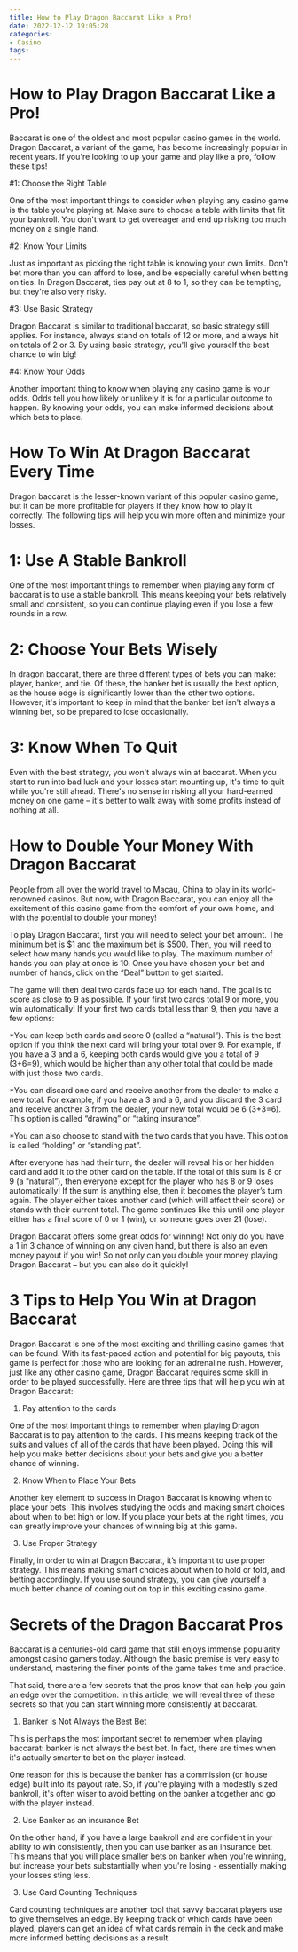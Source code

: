 ```yaml
---
title: How to Play Dragon Baccarat Like a Pro!
date: 2022-12-12 19:05:28
categories:
- Casino
tags:
---
```



#  How to Play Dragon Baccarat Like a Pro!

Baccarat is one of the oldest and most popular casino games in the world. Dragon Baccarat, a variant of the game, has become increasingly popular in recent years. If you're looking to up your game and play like a pro, follow these tips!

#1: Choose the Right Table

One of the most important things to consider when playing any casino game is the table you're playing at. Make sure to choose a table with limits that fit your bankroll. You don't want to get overeager and end up risking too much money on a single hand.

#2: Know Your Limits

Just as important as picking the right table is knowing your own limits. Don't bet more than you can afford to lose, and be especially careful when betting on ties. In Dragon Baccarat, ties pay out at 8 to 1, so they can be tempting, but they're also very risky.

#3: Use Basic Strategy

Dragon Baccarat is similar to traditional baccarat, so basic strategy still applies. For instance, always stand on totals of 12 or more, and always hit on totals of 2 or 3. By using basic strategy, you'll give yourself the best chance to win big!

#4: Know Your Odds

Another important thing to know when playing any casino game is your odds. Odds tell you how likely or unlikely it is for a particular outcome to happen. By knowing your odds, you can make informed decisions about which bets to place.

#  How To Win At Dragon Baccarat Every Time

Dragon baccarat is the lesser-known variant of this popular casino game, but it can be more profitable for players if they know how to play it correctly. The following tips will help you win more often and minimize your losses.

# 1: Use A Stable Bankroll

One of the most important things to remember when playing any form of baccarat is to use a stable bankroll. This means keeping your bets relatively small and consistent, so you can continue playing even if you lose a few rounds in a row.

# 2: Choose Your Bets Wisely

In dragon baccarat, there are three different types of bets you can make: player, banker, and tie. Of these, the banker bet is usually the best option, as the house edge is significantly lower than the other two options. However, it's important to keep in mind that the banker bet isn't always a winning bet, so be prepared to lose occasionally.

# 3: Know When To Quit

Even with the best strategy, you won't always win at baccarat. When you start to run into bad luck and your losses start mounting up, it's time to quit while you're still ahead. There's no sense in risking all your hard-earned money on one game – it's better to walk away with some profits instead of nothing at all.

#  How to Double Your Money With Dragon Baccarat

People from all over the world travel to Macau, China to play in its world-renowned casinos. But now, with Dragon Baccarat, you can enjoy all the excitement of this casino game from the comfort of your own home, and with the potential to double your money!

To play Dragon Baccarat, first you will need to select your bet amount. The minimum bet is $1 and the maximum bet is $500. Then, you will need to select how many hands you would like to play. The maximum number of hands you can play at once is 10. Once you have chosen your bet and number of hands, click on the “Deal” button to get started.

The game will then deal two cards face up for each hand. The goal is to score as close to 9 as possible. If your first two cards total 9 or more, you win automatically! If your first two cards total less than 9, then you have a few options:

*You can keep both cards and score 0 (called a “natural”). This is the best option if you think the next card will bring your total over 9. For example, if you have a 3 and a 6, keeping both cards would give you a total of 9 (3+6=9), which would be higher than any other total that could be made with just those two cards.

*You can discard one card and receive another from the dealer to make a new total. For example, if you have a 3 and a 6, and you discard the 3 card and receive another 3 from the dealer, your new total would be 6 (3+3=6). This option is called “drawing” or “taking insurance”.

*You can also choose to stand with the two cards that you have. This option is called “holding” or “standing pat”.

After everyone has had their turn, the dealer will reveal his or her hidden card and add it to the other card on the table. If the total of this sum is 8 or 9 (a “natural”), then everyone except for the player who has 8 or 9 loses automatically! If the sum is anything else, then it becomes the player’s turn again. The player either takes another card (which will affect their score) or stands with their current total. The game continues like this until one player either has a final score of 0 or 1 (win), or someone goes over 21 (lose).

Dragon Baccarat offers some great odds for winning! Not only do you have a 1 in 3 chance of winning on any given hand, but there is also an even money payout if you win! So not only can you double your money playing Dragon Baccarat – but you can also do it quickly!

#  3 Tips to Help You Win at Dragon Baccarat

Dragon Baccarat is one of the most exciting and thrilling casino games that can be found. With its fast-paced action and potential for big payouts, this game is perfect for those who are looking for an adrenaline rush. However, just like any other casino game, Dragon Baccarat requires some skill in order to be played successfully. Here are three tips that will help you win at Dragon Baccarat:

1. Pay attention to the cards

One of the most important things to remember when playing Dragon Baccarat is to pay attention to the cards. This means keeping track of the suits and values of all of the cards that have been played. Doing this will help you make better decisions about your bets and give you a better chance of winning.

2. Know When to Place Your Bets

Another key element to success in Dragon Baccarat is knowing when to place your bets. This involves studying the odds and making smart choices about when to bet high or low. If you place your bets at the right times, you can greatly improve your chances of winning big at this game.

3. Use Proper Strategy

Finally, in order to win at Dragon Baccarat, it’s important to use proper strategy. This means making smart choices about when to hold or fold, and betting accordingly. If you use sound strategy, you can give yourself a much better chance of coming out on top in this exciting casino game.

#  Secrets of the Dragon Baccarat Pros

Baccarat is a centuries-old card game that still enjoys immense popularity amongst casino gamers today. Although the basic premise is very easy to understand, mastering the finer points of the game takes time and practice.

That said, there are a few secrets that the pros know that can help you gain an edge over the competition. In this article, we will reveal three of these secrets so that you can start winning more consistently at baccarat.

1) Banker is Not Always the Best Bet

This is perhaps the most important secret to remember when playing baccarat: banker is not always the best bet. In fact, there are times when it's actually smarter to bet on the player instead.

One reason for this is because the banker has a commission (or house edge) built into its payout rate. So, if you're playing with a modestly sized bankroll, it's often wiser to avoid betting on the banker altogether and go with the player instead.

2) Use Banker as an insurance Bet

On the other hand, if you have a large bankroll and are confident in your ability to win consistently, then you can use banker as an insurance bet. This means that you will place smaller bets on banker when you're winning, but increase your bets substantially when you're losing - essentially making your losses sting less.

3) Use Card Counting Techniques

Card counting techniques are another tool that savvy baccarat players use to give themselves an edge. By keeping track of which cards have been played, players can get an idea of what cards remain in the deck and make more informed betting decisions as a result.